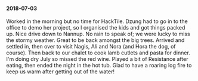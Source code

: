 #### 2018-07-03

Worked in the morning but no time for HackTile. Dzung had to go in to the office to demo her project, so I organised the kids and got things packed up. Nice drive down to Nannup. No rain to speak of; we were lucky to miss the stormy weather. Great to be back amongst the big trees. Arrived and settled in, then over to visit Nagis, Ali and Nora (and Hora the dog, of course). Then back to our chalet to cook lamb cutlets and pasta for dinner. I'm doing dry July so missed the red wine. Played a bit of Resistance after eating, then ended the night in the hot tub. Glad to have a roaring log fire to keep us warm after getting out of the water!